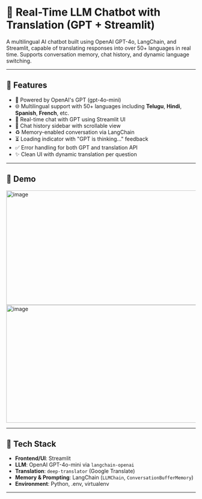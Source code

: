 # 🤖 Real-Time LLM Chatbot with Translation (GPT + Streamlit)

A multilingual AI chatbot built using OpenAI GPT-4o, LangChain, and Streamlit, capable of translating responses into over 50+ languages in real time. Supports conversation memory, chat history, and dynamic language switching.

---

## 🌟 Features

- 🧠 Powered by OpenAI's GPT (gpt-4o-mini)
- 🌐 Multilingual support with 50+ languages including **Telugu**, **Hindi**, **Spanish**, **French**, etc.
- 💬 Real-time chat with GPT using Streamlit UI
- 📝 Chat history sidebar with scrollable view
- ♻️ Memory-enabled conversation via LangChain
- ⏳ Loading indicator with "GPT is thinking..." feedback
- ✅ Error handling for both GPT and translation API
- ✨ Clean UI with dynamic translation per question

---

## 📸 Demo

<img width="575" height="305" alt="image" src="https://github.com/user-attachments/assets/691a9df9-8d3a-4760-b1ea-5bd028f5f8ec" />

<img width="592" height="314" alt="image" src="https://github.com/user-attachments/assets/d12292e3-c6e1-4d8d-abc2-fda7977bf499" />

---

## 🧰 Tech Stack

- **Frontend/UI**: Streamlit
- **LLM**: OpenAI GPT-4o-mini via `langchain-openai`
- **Translation**: `deep-translator` (Google Translate)
- **Memory & Prompting**: LangChain (`LLMChain`, `ConversationBufferMemory`)
- **Environment**: Python, .env, virtualenv

---

